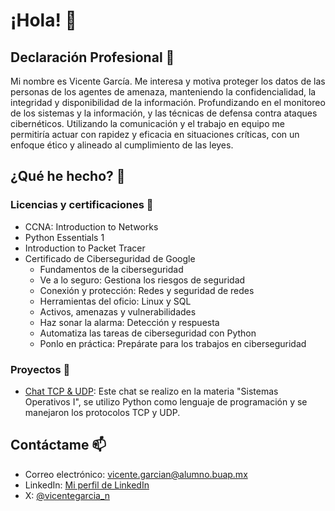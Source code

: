 # ¡Hola! 👋

## Declaración Profesional 💼
Mi nombre es Vicente García. Me interesa y motiva proteger los datos de las personas de los agentes de amenaza, manteniendo la confidencialidad, la integridad y disponibilidad de la información. Profundizando en el monitoreo de los sistemas y la información, y las técnicas de defensa contra ataques cibernéticos. Utilizando la comunicación y el trabajo en equipo me permitiría actuar con rapidez y eficacia en situaciones críticas, con un enfoque ético y alineado al cumplimiento de las leyes.

## ¿Qué he hecho? 🤔

### Licencias y certificaciones 📜
- CCNA: Introduction to Networks
- Python Essentials 1
- Introduction to Packet Tracer
- Certificado de Ciberseguridad de Google
  - Fundamentos de la ciberseguridad
  - Ve a lo seguro: Gestiona los riesgos de seguridad
  - Conexión y protección: Redes y seguridad de redes
  - Herramientas del oficio: Linux y SQL
  - Activos, amenazas y vulnerabilidades
  - Haz sonar la alarma: Detección y respuesta
  - Automatiza las tareas de ciberseguridad con Python
  - Ponlo en práctica: Prepárate para los trabajos en ciberseguridad

### Proyectos 🚀
- [Chat TCP & UDP](https://github.com/lilalizzza/Chat): Este chat se realizo en la materia "Sistemas Operativos I", se utilizo Python como lenguaje de programación y se manejaron los protocolos TCP y UDP.

## Contáctame 📫
- Correo electrónico: vicente.garcian@alumno.buap.mx
- LinkedIn: [Mi perfil de LinkedIn](https://www.linkedin.com/in/vicentegarcia-n/)
- X: [@vicentegarcia_n](https://x.com/vicentegarcia_n)

